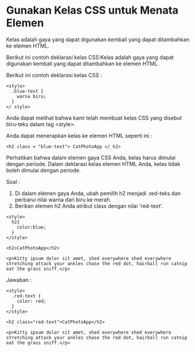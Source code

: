# Gunakan Kelas CSS untuk Menata Elemen

Kelas adalah gaya yang dapat digunakan kembali yang dapat ditambahkan ke elemen HTML.

Berikut ini contoh deklarasi kelas CSS:Kelas adalah gaya yang dapat digunakan kembali yang dapat ditambahkan ke elemen HTML.

Berikut ini contoh deklarasi kelas CSS :

```
<style>
  .blue-text {
    warna biru;
  }
</ style>
```

Anda dapat melihat bahwa kami telah membuat kelas CSS yang disebut biru-teks dalam tag &lt;style&gt;.

Anda dapat menerapkan kelas ke elemen HTML seperti ini :

```
<h2 class = "blue-text"> CatPhotoApp </ h2>
```

Perhatikan bahwa dalam elemen gaya CSS Anda, kelas harus dimulai dengan periode. Dalam deklarasi kelas elemen HTML Anda, kelas tidak boleh dimulai dengan periode.

Soal :

1. Di dalam elemen gaya Anda, ubah pemilih h2 menjadi .red-teks dan perbarui nilai warna dari biru ke merah.
2. Berikan elemen h2 Anda atribut class dengan nilai 'red-text'.

```
<style>
  h2{
    color:blue;
  }
</style>

<h2>CatPhotoApp</h2>

<p>Kitty ipsum dolor sit amet, shed everywhere shed everywhere stretching attack your ankles chase the red dot, hairball run catnip eat the grass sniff.</p>
```

Jawaban :

```
<style>
  .red-text {
    color: red;
  }
</style>

<h2 class="red-text">CatPhotoApp</h2>

<p>Kitty ipsum dolor sit amet, shed everywhere shed everywhere stretching attack your ankles chase the red dot, hairball run catnip eat the grass sniff.</p>
```



